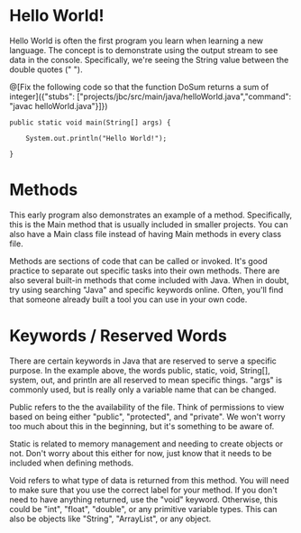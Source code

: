 # Hello World!
       
Hello World is often the first program you learn when learning a new language. The concept is to demonstrate using the output stream to see data in the console.
Specifically, we're seeing the String value between the double quotes (" ").

@[Fix the following code so that the function DoSum returns a sum of integer]({"stubs": ["projects/jbc/src/main/java/helloWorld.java","command": "javac helloWorld.java"}]})


    public static void main(String[] args) {

        System.out.println("Hello World!");

    }

# Methods

This early program also demonstrates an example of a method. Specifically, this is the Main method that is usually included in smaller projects. You can also 
have a Main class file instead of having Main methods in every class file. 

Methods are sections of code that can be called or invoked. It's good practice to separate out specific tasks into their own methods. There are also several
built-in methods that come included with Java. When in doubt, try using searching "Java" and specific keywords online. Often, you'll find that someone already 
built a tool you can use in your own code. 

# Keywords / Reserved Words

There are certain keywords in Java that are reserved to serve a specific purpose. In the example above, the words public, static, void, String[], system, 
out, and println are all reserved to mean specific things. "args" is commonly used, but is really only a variable name that can be changed. 

Public refers to the the availability of the file. Think of permissions to view based on being either "public", "protected", and "private". We won't worry too
 much about this in the beginning, but it's something to be aware of.  

Static is related to memory management and needing to create objects or not. Don't worry about this either for now, just know that it needs to be included
when defining methods. 

Void refers to what type of data is returned from this method. You will need to make sure that you use the correct label for your method. If you don't need
to have anything returned, use the "void" keyword. Otherwise, this could be "int", "float", "double", or any primitive variable types. This can also be objects
like "String", "ArrayList", or any object. 



